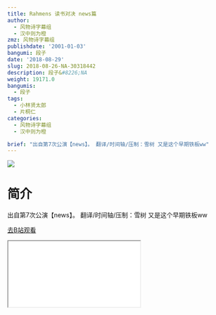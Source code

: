 ```yaml
---
title: Rahmens 读书对决 news篇
author:
  - 风物诗字幕组
  - 汉中则为橙
zmz: 风物诗字幕组
publishdate: '2001-01-03'
bangumi: 段子
date: '2018-08-29'
slug: 2018-08-26-NA-30318442
description: 段子&#8226;NA
weight: 19171.0
bangumis:
  - 段子
tags:
  - 小林贤太郎
  - 片桐仁
categories:
  - 风物诗字幕组
  - 汉中则为橙

brief: "出自第7次公演【news】。 翻译/时间轴/压制：雪树 又是这个早期铁板ww"
---
```

![](https://i.imgur.com/9KZO9Ip.jpg)
# 简介  
出自第7次公演【news】。
翻译/时间轴/压制：雪树
又是这个早期铁板ww  

[去B站观看](https://www.bilibili.com/video/av30318442/)
<div class ="resp-container"><iframe class="testiframe" src="//player.bilibili.com/player.html?aid=30318442"", scrolling="no", allowfullscreen="true" > </iframe></div> 
